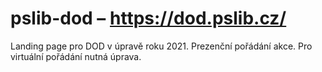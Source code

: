 # pslib-dod – https://dod.pslib.cz/
Landing page pro DOD v úpravě roku 2021. Prezenční pořádání akce. Pro virtuální pořádání nutná úprava.
